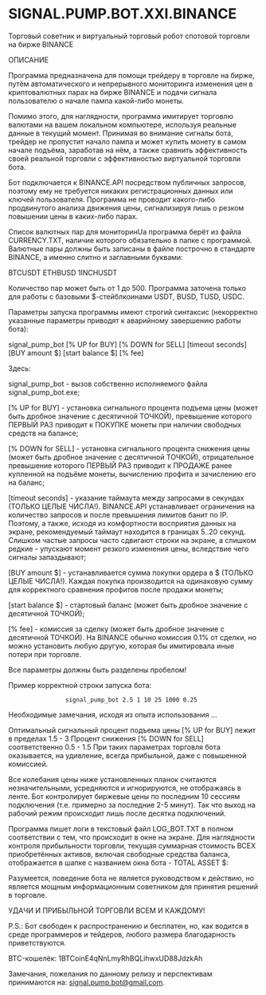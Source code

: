 # SIGNAL.PUMP.BOT.XXI.BINANCE
Торговый советник и виртуальный торговый робот спотовой торговли на бирже BINANCE

ОПИСАНИЕ

Программа предназначена для помощи трейдеру в торговле на бирже, путём автоматического и непрерывного мониторинга изменения цен
в криптовалютных парах на бирже BINANCE и подачи сигнала пользователю о начале пампа какой-либо монеты.

Помимо этого, для наглядности, программа имитирует торговлю валютами на вашем локальном компьютере, используя реальные данные в текущий момент.
Принимая во внимание сигналы бота, трейдер не пропустит начало пампа и может купить монету в самом начале подъёма, заработав на нём, 
а также сравнить эффективность своей реальной торговли с эффективностью виртуальной торговли бота.

Бот подключается к BINANCE.API посредством публичных запросов, поэтому ему не требуется никаких регистрационных данных или ключей пользователя.
Программа не проводит какого-либо продвинутого анализа движения цены, сигнализируя лишь о резком повышении цены в каких-либо парах.

Список валютных пар для мониторинUа программа берёт из файла CURRENCY.TXT, наличие которого обязательно в папке с программой.
Валютные пары должны быть записаны в файле построчно в стандарте BINANCE, а именно слитно и заглавными буквами:

BTCUSDT
ETHBUSD
1INCHUSDT

Количество пар может быть от 1 до 500.
Программа заточена только для работы с базовыми $-стейблкоинами USDT, BUSD, TUSD, USDC.

Параметры запуска программы имеют строгий синтаксис (некорректно указанные параметры приводят к аварийному завершению работы бота): 

signal_pump_bot [% UP for BUY] [% DOWN for SELL] [timeout seconds] [BUY amount $] [start balance $] [% fee]



Здесь:

 signal_pump_bot 	- вызов собственно исполняемого файла signal_pump_bot.exe;

 [% UP for BUY] 	- установка сигнального процента подъема цены (может быть дробное значение с десятичной ТОЧКОЙ),
			  превышение которого ПЕРВЫЙ РАЗ приводит к ПОКУПКЕ монеты при наличии свободных средств на балансе;

 [% DOWN for SELL]	- установка сигнального процента снижения цены (может быть дробное значение с десятичной ТОЧКОЙ), 
			  отрицательное превышение которого ПЕРВЫЙ РАЗ приводит к ПРОДАЖЕ ранее купленной на подъёме монеты, 
			  вычислению профита и зачислению его на баланс;

 [timeout seconds] 	- указание таймаута между запросами в секундах (ТОЛЬКО ЦЕЛЫЕ ЧИСЛА!). BINANCE.API устанавливает ограничения на количество запросов
			  и после превышения лимитов банит по IP. Поэтому, а также, исходя из комфортности восприятия данных на экране,
			  рекомендуемый таймаут находится в границах 5..20 секунд. Слишком частые запросы часто сдвигают строки на экране, 
			  а слишком редкие - упускают момент резкого изменения цены, вследствие чего сигналы запаздывают;

 [BUY amount $] 	- устанавливается сумма покупки ордера в $ (ТОЛЬКО ЦЕЛЫЕ ЧИСЛА!). 
			  Каждая покупка производится на одинаковую сумму для корректного сравнения профитов после продажи монеты;

 [start balance $]	- стартовый баланс (может быть дробное значение с десятичной ТОЧКОЙ);

 [% fee]		- комиссия за сделку (может быть дробное значение с десятичной ТОЧКОЙ). На BINANCE обычно комиссия 0.1% от сделки, 
                          но можно установить любую другую, которая бы имитировала иные потери при торговле.



Все параметры должны быть разделены пробелом!

Пример корректной строки запуска бота:


 					signal_pump_bot 2.5 1 10 25 1000 0.25


Необходимые замечания, исходя из опыта использования ...

Оптимальный сигнальный процент подъема цены [% UP for BUY] лежит в пределах 1.5 - 3
Процент снижения [% DOWN for SELL] соответственно 0.5 - 1.5
При таких параметрах торговля бота оказывается, на удивление, всегда прибыльной, даже с повышенной комиссией.

Все колебания цены ниже установленных планок считаются незначительными, усредняются и игнорируются, не отображаясь в ленте.
Бот контролирует биржевые цены по последним 10 сессиям подключения (т.е. примерно за последние 2-5 минут).
Так что выход на рабочий режим происходит лишь после десятка подключений.

Программа пишет логи в текстовый файл LOG_BOT.TXT в полном соответствии с тем, что происходит в окне на экране.
Для наглядности контроля прибыльности торговли, текущая суммарная стоимость ВСЕХ приобретённых активов, 
включая свободные средства баланса, отображается в шапке с названием окна бота - TOTAL ASSET $:

Разумеется, поведение бота не является руководством к действию, но является мощным информационным советником для принятия решений в торговле.


УДАЧИ И ПРИБЫЛЬНОЙ ТОРГОВЛИ ВСЕМ И КАЖДОМУ!


P.S.:
Бот свободен к распространению и бесплатен, но, как водится в среде программеров и тейдеров, 
любого размера благодарность приветствуются. 

BTC-кошелёк: 1BTCoinE4qNnLmyRhBQLihwxUD88JdzkAh

Замечания, пожелания по данному релизу и перспективам принимаются на: signal.pump.bot@gmail.com.

